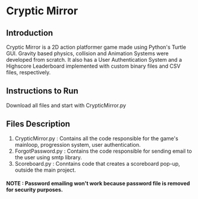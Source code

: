 # Cryptic Mirror

## Introduction
Cryptic Mirror is a 2D action platformer game made using Python's Turtle GUI. Gravity based physics, collision and Animation Systems were developed from scratch. It also has a User Authentication System and a Highscore Leaderboard implemented  with custom binary files and CSV files, respectively.

## Instructions to Run
Download all files and start with CrypticMirror.py

## Files Description
1. CrypticMirror.py : Contains all the code responsible for the game's mainloop, progression system, user authentication.
2. ForgotPassword.py : Contains the code responsible for sending email to the user using smtp library.
3. Scoreboard.py : Conntains code that creates a scoreboard pop-up, outside the main project.

#### NOTE : Password emailing won't work because password file is removed for security purposes. 
